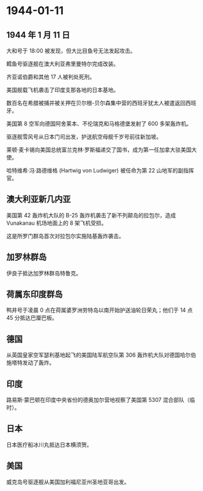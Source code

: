 # 1944-01-11

## 1944 年 1 月 11 日

大和号于 18:00 被发现，但大比目鱼号无法发起攻击。

鳕鱼号驱逐舰在澳大利亚弗里曼特尔完成改装。

齐亚诺伯爵和其他 17 人被判处死刑。

美国舰载飞机袭击了印度支那各地的日本基地。

数百名在希腊被捕并被关押在贝尔根-贝尔森集中营的西班牙犹太人被遣返回西班牙。

美国第 8 空军向德国阿舍莱本、不伦瑞克和马格德堡发射了 600 多架轰炸机。

驱逐舰雪风号从日本门司出发，护送航空母舰千岁号前往新加坡。

莱顿·麦卡锡向美国总统富兰克林·罗斯福递交了国书，成为第一任加拿大驻美国大使。

哈特维希·冯·路德维格 (Hartwig von Ludwiger) 被任命为第 22
山地军的副指挥官。

## 澳大利亚新几内亚

美国第 42 轰炸机大队的 B-25 轰炸机袭击了新不列颠岛的拉包尔，造成
Vunakanau 机场地面上的 8 架飞机受损。

这是所罗门群岛首次对拉包尔实施陆基轰炸袭击。

## 加罗林群岛

伊良子抵达加罗林群岛特鲁克。

## 荷属东印度群岛

鸭井号于凌晨 0 点在荷属婆罗洲劳特岛以南开始护送油轮日荣丸；他们于 14 点
45 分抵达巴厘巴板。

## 德国

从英国皇家空军瑟利基地起飞的美国陆军航空队第 306
轰炸机大队对德国哈尔伯施塔特发动了轰炸。

## 印度

路易斯·蒙巴顿在印度中央省份的德奥加尔营地视察了美国第 5307
混合部队（临时）。

## 日本

日本医疗船冰川丸抵达日本横须贺。

## 美国

威克岛号驱逐舰从美国加利福尼亚州圣地亚哥出发。

